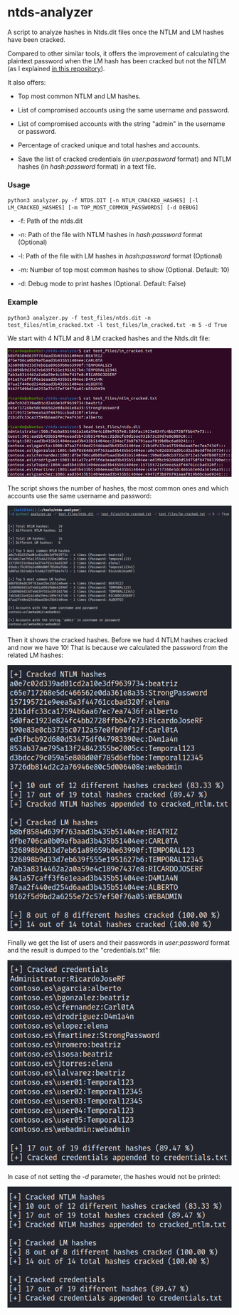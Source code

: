 # ntds-analyzer

A script to analyze hashes in Ntds.dit files once the NTLM and LM hashes have been cracked. 

Compared to other similar tools, it offers the improvement of calculating the plaintext password when the LM hash has been cracked but not the NTLM (as I explained [in this repository](https://github.com/ricardojoserf/LM_original_password_cracker)). 

It also offers:

- Top most common NTLM and LM hashes.

- List of compromised accounts using the same username and password.

- List of compromised accounts with the string "admin" in the username or password.

- Percentage of cracked unique and total hashes and accounts.

- Save the list of cracked credentials (in *user:password* format) and NTLM hashes (in *hash:password* format) in a text file.



### Usage

```
python3 analyzer.py -f NTDS.DIT [-n NTLM_CRACKED_HASHES] [-l LM_CRACKED_HASHES] [-m TOP_MOST_COMMON_PASSWORDS] [-d DEBUG]
```

- -f: Path of the ntds.dit

- -n: Path of the file with NTLM hashes in *hash:password* format (Optional)

- -l: Path of the file with LM hashes in *hash:password* format (Optional)

- -m: Number of top most common hashes to show (Optional. Default: 10)

- -d: Debug mode to print hashes (Optional. Default: False)



### Example

```
python3 analyzer.py -f test_files/ntds.dit -n test_files/ntlm_cracked.txt -l test_files/lm_cracked.txt -m 5 -d True
```

We start with 4 NTLM and 8 LM cracked hashes and the Ntds.dit file:

![Image0](images/image0.png)

The script shows the number of hashes, the most common ones and which accounts use the same username and password:

![Image1](images/image1.png)

Then it shows the cracked hashes. Before we had 4 NTLM hashes cracked and now we have 10! That is because we calculated the password from the related LM hashes:

![Image2](images/image2.png)

Finally we get the list of users and their passwords in *user:password* format and the result is dumped to the "credentials.txt" file:

![Image3](images/image3.png)

In case of not setting the *-d* parameter, the hashes would not be printed:

![Image3](images/image4.png)